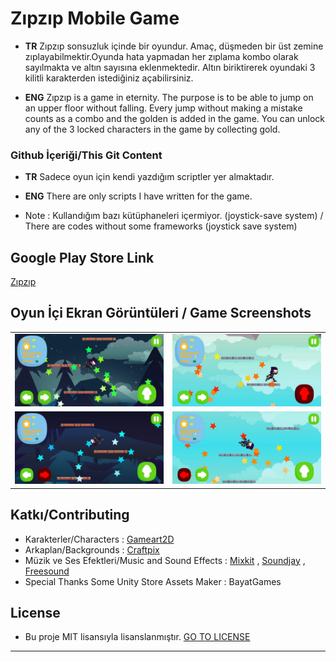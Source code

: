 # **Zıpzıp Mobile Game**

- **TR** Zıpzıp sonsuzluk içinde bir oyundur. Amaç, düşmeden bir üst zemine zıplayabilmektir.Oyunda hata yapmadan her zıplama kombo olarak sayılmakta ve altın sayısına eklenmektedir. Altın biriktirerek oyundaki 3 kilitli karakterden istediğiniz açabilirsiniz.

- **ENG**  Zıpzıp is a game in eternity. The purpose is to be able to jump on an upper floor without falling. Every jump without making a mistake counts as a combo and the golden is added in the game. You can unlock any of the 3 locked characters in the game by collecting gold.

### Github İçeriği/This Git Content

- **TR** Sadece oyun için kendi yazdığım scriptler yer almaktadır.

- **ENG** There are only scripts I have written for the game.


- Note : Kullandığım bazı kütüphaneleri içermiyor. (joystick-save system) / There are codes without some frameworks (joystick save system)


## Google Play Store Link

[Zıpzıp](https://play.google.com/store/apps/details?id=com.Zipzipgames.zipzip)


## Oyun İçi Ekran Görüntüleri / Game Screenshots

<table>
  <tr>
    <td>
      <img src="https://github.com/Serhatdnli/ZipzipMobileGame/blob/main/58a1cdce-9b6a-4469-af26-ed31e16b68b3.jpg?raw=true" width="100%">
    </td>
    <td>
      <img src="https://github.com/Serhatdnli/ZipzipMobileGame/blob/main/85033b7f-5825-4dd5-8751-252ece68b9f4.jpg?raw=true" width="100%">
    </td>

  </tr>
  <tr>
     <td>
      <img src="https://github.com/Serhatdnli/ZipzipMobileGame/blob/main/eca51b80-393d-4210-8c20-3f9e073c6c58.jpg?raw=true" width="100%">
    </td>
    <td>
      <img src="https://github.com/Serhatdnli/ZipzipMobileGame/blob/main/afc9139e-6c0d-41ae-bb88-032b9501f1a6.jpg?raw=true" width="100%">
    </td>
</table>



## Katkı/Contributing

- Karakterler/Characters : [Gameart2D](www.gameart2d.com)
- Arkaplan/Backgrounds : [Craftpix](craftpix.net)
- Müzik ve Ses Efektleri/Music and Sound Effects : [Mixkit](https://mixkit.co/) ,    [Soundjay](https://www.soundjay.com) ,     [Freesound](https://freesound.org/)
- Special Thanks Some Unity Store Assets Maker : BayatGames


## License

- Bu proje MIT lisansıyla lisanslanmıştır. [GO TO LICENSE](https://github.com/Serhatdnli/ZipzipMobileGame/blob/main/LICENSE)
------------------------------------


